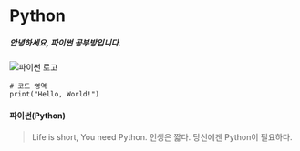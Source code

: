 Python
=============

##### 안녕하세요, 파이썬 공부방입니다.
![파이썬 로고](![image]([https://github.com/CleanWater03/pythonProject/assets/132995914/2cbfe860-2222-4dad-8210-0481bddbddf9](https://img1.daumcdn.net/thumb/R1280x0/?scode=mtistory2&fname=https%3A%2F%2Fblog.kakaocdn.net%2Fdn%2FbkW9WF%2FbtqUUqEfEIe%2FDPIdxrtKafxzW1fjbhO1K1%2Fimg.png)https://img1.daumcdn.net/thumb/R1280x0/?scode=mtistory2&fname=https%3A%2F%2Fblog.kakaocdn.net%2Fdn%2FbkW9WF%2FbtqUUqEfEIe%2FDPIdxrtKafxzW1fjbhO1K1%2Fimg.png) "파이썬 로고")
```commandline
# 코드 영역
print("Hello, World!")
```
#### 파이썬(Python)
> Life is short, You need Python.
> 인생은 짧다. 당신에겐 Python이 필요하다.
